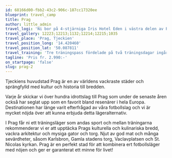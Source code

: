 ```yaml
---
id: 68166d00-fbb2-43c2-906c-187cc17320ee
blueprint: travel_camp
title: Prag
author: little_admin
travel_logi: 'Ni bor på 4-stjärniga Iris Hotel Eden i västra delen av Prag. Ett hotell som andas mer fotboll är svårt att hitta då ni faktiskt bor på SK Slavia Prahas hemmaarena. Rummen är utrustade med dusch/wc, luftkonditionering och tv. Fyrbäddsrum, trebäddsrum eller dubbelrum, vad passar er bäst? Frukost och middag serveras på hotellet, lunchen äter ni på närliggande restaurang.'
travel_gallery: 12223;12213;1132;12214;12215;1035
travel_place: 'Prag, Tjeckien'
travel_position_long: '14.420460'
travel_position_lat: '50.087811'
travel_training: 'Tre träningspass fördelade på två träningsdagar ingår i detta paket. Träning sker i första hand på konstgräs inom gångavstånd från hotellet. Naturgräs finns mot tillägg.'
tagline: 'Pris fr. 2.990:-'
on_startpage: 'false'
slug: prag-2
---
```

<p>Tjeckiens huvudstad Prag är en av världens vackraste städer och sprängfylld med kultur och historia till bredden.</p>
<p>Varje år skickar vi över hundra idrottslag till Prag som under de senaste åren också har seglat upp som en favorit bland resenärer i hela Europa. Destinationen har länge varit efterfrågad av våra fotbollslag och vi är mycket nöjda över att kunna erbjuda detta lägeralternativ.</p>
<p>I Prag får ni ett träningsläger som andas sport och mellan träningarna rekommenderar vi er att upptäcka Prags kulturella och kulinariska bredd, vackra arkitektur och mysiga gator och torg. Njut av god mat och många sevärdheter, såsom Karlsbron, Gamla stadens torg, Vaclavplatsen och St. Nicolas kyrkan. Prag är en perfekt stad för att kombinera ert fotbollsläger med nöjen och ger er garanterat ett minne för livet!</p>
